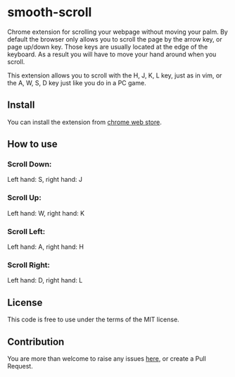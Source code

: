 # smooth-scroll
Chrome extension for scrolling your webpage without moving your palm. By default the browser only allows you
to scroll the page by the arrow key, or page up/down key. Those keys are usually located at the edge of
the keyboard. As a result you will have to move your hand around when you scroll.

This extension allows you to scroll with the H, J, K, L key, just as in vim, or the A, W, S, D key just
like you do in a PC game.

## Install
You can install the extension from [chrome web store](https://chrome.google.com/webstore/detail/smooth-scroll/gkhebpnlfbdhbhnlgdpcpidkcgmmhdhp).

## How to use

### Scroll Down:
Left hand: S, right hand: J

### Scroll Up:
Left hand: W, right hand: K

### Scroll Left:
Left hand: A, right hand: H

### Scroll Right:
Left hand: D, right hand: L

## License

This code is free to use under the terms of the MIT license.

## Contribution

You are more than welcome to raise any issues [here](https://github.com/hex0cter/smooth-scroll/issues), or create a Pull Request.
